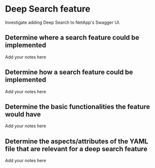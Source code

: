 # Deep Search feature

Investigate adding Deep Search to NetApp's Swagger UI.

## Determine where a search feature could be implemented

Add your notes here

## Determine how a search feature could be implemented

Add your notes here

## Determine the basic functionalities the feature would have

Add your notes here

## Determine the aspects/attributes of the YAML file that are relevant for a deep search feature

Add your notes here